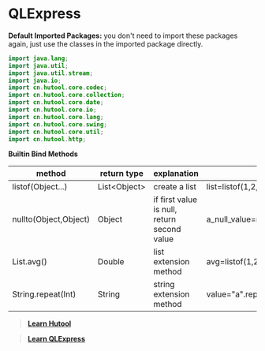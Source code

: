 # QLExpress

**Default Imported Packages:** you don't need to import these packages again, just use the classes in the imported package directly.

```java
import java.lang;
import java.util;
import java.util.stream;
import java.io;
import cn.hutool.core.codec;
import cn.hutool.core.collection;
import cn.hutool.core.date;
import cn.hutool.core.io;
import cn.hutool.core.lang;
import cn.hutool.core.swing;
import cn.hutool.core.util;
import cn.hutool.http;
```

**Builtin Bind Methods**

| method                | return type    | explanation                                 | example                                                  |
|-----------------------|----------------|---------------------------------------------|----------------------------------------------------------|
| listof(Object...)     | List\<Object\> | create a list                               | list=listof(1,2,3,"a");                                  |
| nullto(Object,Object) | Object         | if first value is null, return second value | a_null_value=null;value=nullto(a_null_value,"not_null"); |
| List.avg()            | Double         | list extension method                       | avg=listof(1,2,3,4,5).avg();                             |
| String.repeat(Int)    | String         | string extension method                     | value="a".repeat(9);                                     |

> [**Learn Hutool**](https://hutool.cn)

> [**Learn QLExpress**](https://github.com/alibaba/QLExpress)
